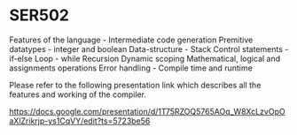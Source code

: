 # SER502

Features of the language - 
  Intermediate code generation
  Premitive datatypes - integer and boolean
  Data-structure - Stack
  Control statements - if-else
  Loop - while
  Recursion
  Dynamic scoping
  Mathematical, logical and assignments operations 
  Error handling - Compile time and runtime
  

Please refer to the following presentation link which describes all the features and working of the compiler. 

https://docs.google.com/presentation/d/1T75RZOQ5765AOq_W8XcLzvOpOaXlZrikrjp-ys1CqVY/edit?ts=5723be56

